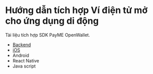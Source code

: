 # Hướng dẫn tích hợp Ví điện tử mở cho ứng dụng di động
Tài liệu tích hợp SDK PayME OpenWallet.
- [Backend](https://github.com/PayME-Tech/OpenEWallet/wiki/Backend)
- [iOS](https://github.com/PayME-Tech/PayME-SDK-IOS/blob/master/README.md)
- Android
- React Native
- Java script
